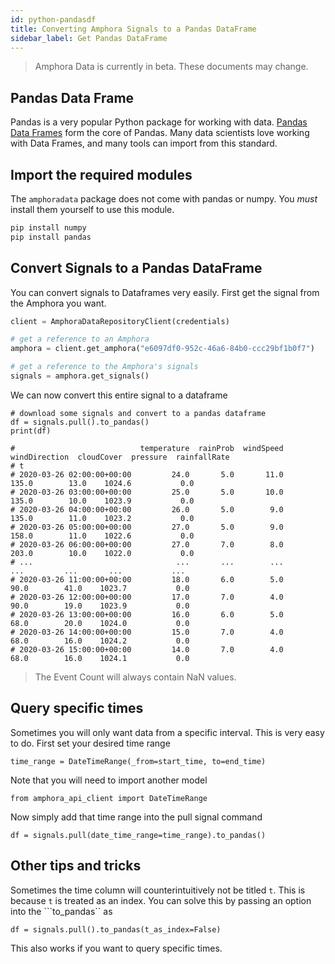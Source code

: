```yaml
---
id: python-pandasdf
title: Converting Amphora Signals to a Pandas DataFrame
sidebar_label: Get Pandas DataFrame
---
```


> Amphora Data is currently in beta. These documents may change.

## Pandas Data Frame

Pandas is a very popular Python package for working with data. [Pandas Data Frames](https://pandas.pydata.org/pandas-docs/stable/reference/api/pandas.DataFrame.html) form the core of Pandas. Many data scientists love working with Data Frames, and many tools can import from this standard.

## Import the required modules

The `amphoradata` package does not come with pandas or numpy. You *must* install them yourself to use this module.

```sh
pip install numpy
pip install pandas
```

## Convert Signals to a Pandas DataFrame
You can convert signals to Dataframes very easily. First get the signal from the Amphora you want.
```py
client = AmphoraDataRepositoryClient(credentials)

# get a reference to an Amphora
amphora = client.get_amphora("e6097df0-952c-46a6-84b0-ccc29bf1b0f7")

# get a reference to the Amphora's signals
signals = amphora.get_signals()
```
We can now convert this entire signal to a dataframe
```
# download some signals and convert to a pandas dataframe
df = signals.pull().to_pandas()
print(df)

#                            temperature  rainProb  windSpeed  windDirection  cloudCover  pressure  rainfallRate
# t                                                                                                             
# 2020-03-26 02:00:00+00:00         24.0       5.0       11.0          135.0        13.0    1024.6           0.0
# 2020-03-26 03:00:00+00:00         25.0       5.0       10.0          135.0        10.0    1023.9           0.0
# 2020-03-26 04:00:00+00:00         26.0       5.0        9.0          135.0        11.0    1023.2           0.0
# 2020-03-26 05:00:00+00:00         27.0       5.0        9.0          158.0        11.0    1022.6           0.0
# 2020-03-26 06:00:00+00:00         27.0       7.0        8.0          203.0        10.0    1022.0           0.0
# ...                                ...       ...        ...            ...         ...       ...           ...
# 2020-03-26 11:00:00+00:00         18.0       6.0        5.0           90.0        41.0    1023.7           0.0
# 2020-03-26 12:00:00+00:00         17.0       7.0        4.0           90.0        19.0    1023.9           0.0
# 2020-03-26 13:00:00+00:00         16.0       6.0        5.0           68.0        20.0    1024.0           0.0
# 2020-03-26 14:00:00+00:00         15.0       7.0        4.0           68.0        16.0    1024.2           0.0
# 2020-03-26 15:00:00+00:00         14.0       7.0        4.0           68.0        16.0    1024.1           0.0
```

> The Event Count will always contain NaN values.

## Query specific times
Sometimes you will only want data from a specific interval. This is very easy to do. First set your desired time range
```
time_range = DateTimeRange(_from=start_time, to=end_time)
```
Note that you will need to import another model
```
from amphora_api_client import DateTimeRange
```
Now simply add that time range into the pull signal command
```
df = signals.pull(date_time_range=time_range).to_pandas()
```

## Other tips and tricks
Sometimes the time column will counterintuitively not be titled ``` t ```. This is because ```t``` is treated as an index. You can solve this by passing an option into the ```to_pandas`` as
```
df = signals.pull().to_pandas(t_as_index=False)
```
This also works if you want to query specific times.
